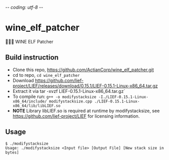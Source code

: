 -*- coding: utf-8 -*-

# wine_elf_patcher

🍷🧝‍♀️ WINE ELF Patcher

## Build instruction ##

- Clone this repo, https://github.com/ActianCorp/wine_elf_patcher.git
- cd to repo, `cd wine_elf_patcher`
- Download https://github.com/lief-project/LIEF/releases/download/0.15.1/LIEF-0.15.1-Linux-x86_64.tar.gz
- Extract it via tar -xvzf LIEF-0.15.1-Linux-x86_64.tar.gz`
- To compile run: `g++ -o modifystacksize -I./LIEF-0.15.1-Linux-x86_64/include/ modifystacksize.cpp ./LIEF-0.15.1-Linux-x86_64/lib/libLIEF.so`
- **NOTE** Library libLIEF.so is required at runtime by modifystacksize, see https://github.com/lief-project/LIEF for licensing information.

## Usage
    $ ./modifystacksize
    Usage: ./modifystacksize <Input file> [Output File] [New stack size in bytes]
